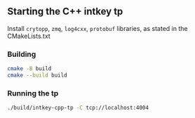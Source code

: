 ## Starting the C++ intkey tp

Install `crytopp`, `zmq`, `log4cxx`, `protobuf` libraries, as stated in the CMakeLists.txt

### Building

```sh
cmake -B build
cmake --build build
```

### Running the tp

```sh
./build/intkey-cpp-tp -C tcp://localhost:4004
```

